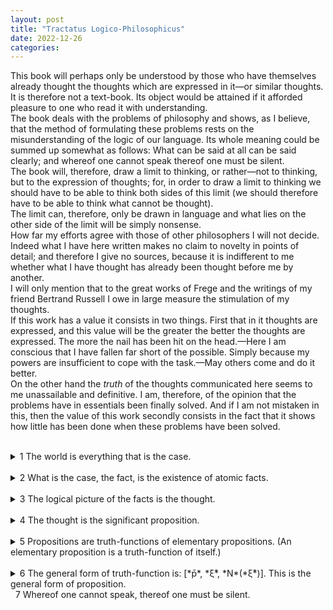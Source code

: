 ```yaml
---
layout: post
title: "Tractatus Logico-Philosophicus"
date: 2022-12-26
categories:
---
```


This book will perhaps only be understood by those who have themselves already thought the thoughts which are expressed in it—or similar thoughts. It is therefore not a text-book. Its object would be attained if it afforded pleasure to one who read it with understanding.  
The book deals with the problems of philosophy and shows, as I believe, that the method of formulating these problems rests on the misunderstanding of the logic of our language. Its whole meaning could be summed up somewhat as follows: What can be said at all can be said clearly; and whereof one cannot speak thereof one must be silent.  
The book will, therefore, draw a limit to thinking, or rather—not to thinking, but to the expression of thoughts; for, in order to draw a limit to thinking we should have to be able to think both sides of this limit (we should therefore have to be able to think what cannot be thought).  
The limit can, therefore, only be drawn in language and what lies on the other side of the limit will be simply nonsense.  
How far my efforts agree with those of other philosophers I will not decide. Indeed what I have here written makes no claim to novelty in points of detail; and therefore I give no sources, because it is indifferent to me whether what I have thought has already been thought before me by another.  
I will only mention that to the great works of Frege and the writings of my friend Bertrand Russell I owe in large measure the stimulation of my thoughts.  
If this work has a value it consists in two things. First that in it thoughts are expressed, and this value will be the greater the better the thoughts are expressed. The more the nail has been hit on the head.—Here I am conscious that I have fallen far short of the possible. Simply because my powers are insufficient to cope with the task.—May others come and do it better.  
On the other hand the *truth* of the thoughts communicated here seems to me unassailable and definitive. I am, therefore, of the opinion that the problems have in essentials been finally solved. And if I am not mistaken in this, then the value of this work secondly consists in the fact that it shows how little has been done when these problems have been solved.  
&nbsp;  
<details><summary markdown='span'> 1  
The world is everything that is the case. </summary><blockquote>
&nbsp;  
<details><summary markdown='span'> 1.1  
The world is the totality of facts, not of things. </summary><blockquote>

<text markdown='span'>&nbsp;  
1.11  
The world is determined by the facts, and by these being *all* the facts.  
&nbsp;  
1.12  
For the totality of facts determines both what is the case, and also all that is not the case.  
&nbsp;  
1.13  
The facts in logical space are the world. </text>

</blockquote>

</details>
&nbsp;  
<details><summary markdown='span'> 1.2  
The world divides into facts. </summary><blockquote>

<text markdown='span'>&nbsp;  
1.21  
Any one can either be the case or not be the case, and everything else remain the same. </text>

</blockquote>

</details>

</blockquote>

</details>
&nbsp;  
<details><summary markdown='span'> 2  
What is the case, the fact, is the existence of atomic facts. </summary><blockquote>
&nbsp;  
<details><summary markdown='span'> 2.0 </summary><blockquote>
&nbsp;  
<details><summary markdown='span'> 2.01  
An atomic fact is a combination of objects (entities, things). </summary><blockquote>



</blockquote>

</details>
&nbsp;  
<details><summary markdown='span'> 2.02  
The object is simple. </summary><blockquote>



</blockquote>

</details>
&nbsp;  
<details><summary markdown='span'> 2.03  
In the atomic fact objects hang one in another, like the links of a chain. </summary><blockquote>



</blockquote>

</details>

<text markdown='span'>&nbsp;  
2.04  
The totality of existent atomic facts is the world.  
&nbsp;  
2.05  
The totality of existent atomic facts also determines which atomic facts do not exist.  
&nbsp;  </text>

<details><summary markdown='span'> 2.06  
The existence and non-existence of atomic facts is the reality.  
(The existence of atomic facts we also call a positive fact, their non-existence a negative fact.) </summary><blockquote>



</blockquote>

</details>

</blockquote>

</details>
&nbsp;  
<details><summary markdown='span'> 2.1  
We make to ourselves pictures of facts. </summary><blockquote>

<text markdown='span'>&nbsp;  
2.11  
The picture presents the facts in logical space, the existence and non-existence of atomic facts.  
&nbsp;  
2.12  
The picture is a model of reality.  
&nbsp;  </text>

<details><summary markdown='span'> 2.13  
To the objects correspond in the picture the elements of the picture. </summary><blockquote>



</blockquote>

</details>
&nbsp;  
<details><summary markdown='span'> 2.14  
The picture consists in the fact that its elements are combined with one another in a definite way. </summary><blockquote>



</blockquote>

</details>
&nbsp;  
<details><summary markdown='span'> 2.15  
That the elements of the picture are combined with one another in a definite way, represents that the things are so combined with one another.  
This connexion of the elements of the picture is called its structure,and the possibility of this structure is called the form of representation of the picture. </summary><blockquote>



</blockquote>

</details>
&nbsp;  
<details><summary markdown='span'> 2.16  
In order to be a picture a fact must have something in common with what it pictures. </summary><blockquote>



</blockquote>

</details>
&nbsp;  
<details><summary markdown='span'> 2.17  
What the picture must have in common with reality in order to be able to represent it after its manner—rightly or falsely—is its form of representation. </summary><blockquote>



</blockquote>

</details>
&nbsp;  
<details><summary markdown='span'> 2.18  
What every picture, of whatever form, must have in common with reality in order to be able to represent it at all—rightly or falsely—is the logical form, that is, the form of reality. </summary><blockquote>



</blockquote>

</details>

<text markdown='span'>&nbsp;  
2.19  
The logical picture can depict the world. </text>

</blockquote>

</details>
&nbsp;  
<details><summary markdown='span'> 2.2  
The picture has the logical form of representation in common with what it pictures. </summary><blockquote>
&nbsp;  
<details><summary markdown='span'> 2.20 </summary><blockquote>



</blockquote>

</details>

<text markdown='span'>&nbsp;  
2.21  
The picture agrees with reality or not; it is right or wrong, true or false.  
&nbsp;  </text>

<details><summary markdown='span'> 2.22  
The picture represents what it represents, independently of its truth or falsehood, through the form of representation. </summary><blockquote>



</blockquote>

</details>

</blockquote>

</details>

</blockquote>

</details>
&nbsp;  
<details><summary markdown='span'> 3  
The logical picture of the facts is the thought. </summary><blockquote>
&nbsp;  
<details><summary markdown='span'> 3.0 </summary><blockquote>
&nbsp;  
<details><summary markdown='span'> 3.00 </summary><blockquote>



</blockquote>

</details>

<text markdown='span'>&nbsp;  
3.01  
The totality of true thoughts is a picture of the world.  
&nbsp;  
3.02  
The thought contains the possibility of the state of affairs which it thinks.  
What is thinkable is also possible.  
&nbsp;  </text>

<details><summary markdown='span'> 3.03  
We cannot think anything unlogical, for otherwise we should have to think unlogically. </summary><blockquote>



</blockquote>

</details>

<text markdown='span'>&nbsp;  
3.04  
An a priori true thought would be one whose possibility guaranteed its truth.  
&nbsp;  
3.05  
Only if we could know a priori that a thought is true if its truth was to be recognized from the thought itself (without an object of comparison). </text>

</blockquote>

</details>
&nbsp;  
<details><summary markdown='span'> 3.1  
In the proposition the thought is expressed perceptibly through the senses. </summary><blockquote>

<text markdown='span'>&nbsp;  
3.11  
We use the sensibly perceptible sign (sound or written sign, etc.) of the proposition as a projection of the possible state of affairs.  
The method of projection is the thinking of the sense of the proposition.  
&nbsp;  
3.12  
The sign through which we express the thought I call the propositional sign. And the proposition is the propositional sign in its projective relation to the world.  
&nbsp;  
3.13  
To the proposition belongs everything which belongs to the projection; but not what is projected.  
Therefore the possibility of what is projected but not this itself.  
In the proposition, therefore, its sense is not yet contained, but the possibility of expressing it.  
('The content of the proposition' means the content of the significant proposition.)  
In the proposition the form of its sense is contained, but not its content.  
&nbsp;  </text>

<details><summary markdown='span'> 3.14  
The propositional sign consists in the fact that its elements, the words, are combined in it in a definite way.  
The propositional sign is a fact. </summary><blockquote>



</blockquote>

</details>

</blockquote>

</details>
&nbsp;  
<details><summary markdown='span'> 3.2  
In propositions thoughts can be so expressed that to the objects of the thoughts correspond the elements of the propositional sign. </summary><blockquote>
&nbsp;  
<details><summary markdown='span'> 3.20 </summary><blockquote>



</blockquote>

</details>

<text markdown='span'>&nbsp;  
3.21  
To the configuration of the simple signs in the propositional sign corresponds the configuration of the objects in the state of affairs.  
&nbsp;  </text>

<details><summary markdown='span'> 3.22  
In the proposition the name represents the object. </summary><blockquote>



</blockquote>

</details>

<text markdown='span'>&nbsp;  
3.23  
The postulate of the possibility of the simple signs is the postulate of the determinateness of the sense.  
&nbsp;  
3.24  
A proposition about a complex stands in internal relation to the proposition about its constituent part.  
A complex can only be given by its description, and this will either be right or wrong. The proposition in which there is mention of a complex, if this does not exist, becomes not nonsense but simply false.  
That a propositional element signifies a complex can be seen from an indeterminateness in the propositions in which it occurs. We *know* that everything is not yet determined by this proposition. (The notation for generality *contains* a prototype.)  
The combination of the symbols of a complex in a simple symbol can be expressed by a definition.  
&nbsp;  </text>

<details><summary markdown='span'> 3.25  
There is one and only one complete analysis of the proposition. </summary><blockquote>



</blockquote>

</details>
&nbsp;  
<details><summary markdown='span'> 3.26  
The name cannot be analysed further by any definition. It is a primitive sign. </summary><blockquote>



</blockquote>

</details>

</blockquote>

</details>
&nbsp;  
<details><summary markdown='span'>3.3  
Only the proposition has sense; only in the context of a proposition has a name meaning. </summary><blockquote>
&nbsp;  
<details><summary markdown='span'> 3.31  
Every part of a proposition which characterizes its sense I call an expression (a symbol).  
(The proposition itself is an expression.)  
Expressions are everything—essential for the sense of the proposition—that propositions can have in common with one another.  
An expression characterizes a form and a content. </summary><blockquote>



</blockquote>

</details>
&nbsp;  
<details><summary markdown='span'> 3.32  
The sign is the part of the symbol perceptible by the senses. </summary><blockquote>



</blockquote>

</details>
&nbsp;  
<details><summary markdown='span'> 3.33  
In logical syntax the meaning of a sign ought never to play a rôle; it must admit of being established without mention being thereby made of the *meaning* of a sign; it ought to presuppose *only* the description of the expressions. </summary><blockquote>



</blockquote>

</details>
&nbsp;  
<details><summary markdown='span'> 3.34  
A proposition possesses essential and accidental features.  
Accidental are the features which are due to a particular way of producing the propositional sign. Essential are those which alone enable the proposition to express its sense. </summary><blockquote>



</blockquote>

</details>

</blockquote>

</details>
&nbsp;  
<details><summary markdown='span'> 3.4  
The proposition determines a place in logical space: the existence of this logical place is guaranteed by the existence of the constituent parts alone, by the existence of the significant proposition. </summary><blockquote>
&nbsp;  
<details><summary markdown='span'> 3.41  
The propositional sign and the logical coordinates: that is the logical place. </summary><blockquote>



</blockquote>

</details>

<text markdown='span'>&nbsp;  
3.42  
Although a proposition may only determine one place in logical space, the whole logical space must already be given by it.  
(Otherwise denial, the logical sum, the logical product, etc., would always introduce new elements—in co-ordination.)  
(The logical scaffolding round the picture determines the logical space. The proposition reaches through the whole logical space.) </text>

</blockquote>

</details>

<text markdown='span'>&nbsp;  
3.5  
The applied, thought, propositional sign is the thought. </text>

</blockquote>

</details>
&nbsp;  
<details><summary markdown='span'> 4  
The thought is the significant proposition. </summary><blockquote>
&nbsp;  
<details><summary markdown='span'> 4.0 </summary><blockquote>
&nbsp;  
<details><summary markdown='span'> 4.00 </summary><blockquote>



</blockquote>

</details>
&nbsp;  
<details><summary markdown='span'> 4.01  
The proposition is a picture of reality.  
The proposition is a model of the reality as we think it is. </summary><blockquote>



</blockquote>

</details>
&nbsp;  
<details><summary markdown='span'> 4.02  
This we see from the fact that we understand the sense of the propositional sign, without having had it explained to us. </summary><blockquote>



</blockquote>

</details>
&nbsp;  
<details><summary markdown='span'> 4.03  
A proposition must communicate a new sense with old words.  
The proposition communicates to us a state of affairs, therefore it must be *essentially* connected with the state of affairs.  
And the connexion is, in fact, that it is its logical picture.  
The proposition only asserts something, in so far as it is a picture. </summary><blockquote>



</blockquote>

</details>
&nbsp;  
<details><summary markdown='span'> 4.04  
In the proposition there must be exactly as many things distinguishable as there are in the state of affairs, which it represents.  
They must both possess the same logical (mathematical) multiplicity (cf. Hertz's Mechanics, on Dynamic Models). </summary><blockquote>



</blockquote>

</details>

<text markdown='span'>&nbsp;  
4.05  
Reality is compared with the proposition.  
&nbsp;  </text>

<details><summary markdown='span'> 4.06  
Propositions can be true or false only by being pictures of the reality. </summary><blockquote>



</blockquote>

</details>

</blockquote>

</details>
&nbsp;  
<details><summary markdown='span'> 4.1  
A proposition presents the existence and nonexistence of atomic facts. </summary><blockquote>
&nbsp;  
<details><summary markdown='span'> 4.11  
The totality of true propositions is the total natural science (or the totality of the natural sciences). </summary><blockquote>



</blockquote>

</details>
&nbsp;  
<details><summary markdown='span'> 4.12  
Propositions can represent the whole reality, but they cannot represent what they must have in common with reality in order to be able to represent it—the logical form.  
To be able to represent the logical form, we should have to be able to put ourselves with the propositions outside logic, that is outside the world. </summary><blockquote>



</blockquote>

</details>

</blockquote>

</details>
&nbsp;  
<details><summary markdown='span'> 4.2  
The sense of a proposition is its agreement and disagreement with the possibilities of the existence and non-existence of the atomic facts. </summary><blockquote>
&nbsp;  
<details><summary markdown='span'> 4.21  
The simplest proposition, the elementary proposition, asserts the existence of an atomic fact. </summary><blockquote>



</blockquote>

</details>
&nbsp;  
<details><summary markdown='span'> 4.22  
The elementary proposition consists of names. It is a connexion, a concatenation, of names. </summary><blockquote>



</blockquote>

</details>

<text markdown='span'>&nbsp;  
4.23  
The name occurs in the proposition only in the context of the elementary proposition.  
&nbsp;  </text>

<details><summary markdown='span'> 4.24  
The names are the simple symbols, I indicate them by single letters ('*x*', '*y*', '*z*').  
The elementary proposition I write as function of the names, in the form '*fx*', '*φ*(*x*,*y*)', etc.  
Or I indicate it by the letters '*p*', '*q*', '*r*'. </summary><blockquote>



</blockquote>

</details>

<text markdown='span'>&nbsp;  
4.25  
If the elementary proposition is true, the atomic fact exists; if it is false the atomic fact does not exist.  
&nbsp;  
4.26  
The specification of all true elementary propositions describes the world completely. The world is completely described by the specification of all elementary propositions plus the specification, which of them are true and which false.  
&nbsp;  
4.27  
With regard to the existence of *n* atomic facts there are GRAPHIC possibilities.  
&nbsp;  
4.28  
To these combinations correspond the same number of possibilities of the truth—and falsehood—of *n* elementary propositions. </text>

</blockquote>

</details>
&nbsp;  
<details><summary markdown='span'> 4.3  
The truth-possibilities of the elementary propositions mean the possibilities of the existence and non-existence of the atomic facts. </summary><blockquote>

<text markdown='span'>&nbsp;  
4.31  
The truth-possibilities can be presented by schemata of the following kind ('*T*' means 'true', '*F*' 'false'. The rows of '*T*'s' and '*F*'s' under the row of the elementary propositions mean their truth-possibilities in an easily intelligible symbolism). GRAPHIC </text>

</blockquote>

</details>
&nbsp;  
<details><summary markdown='span'> 4.4  
A proposition is the expression of agreement and disagreement with the truth-possibilities of the elementary propositions. </summary><blockquote>
&nbsp;  
<details><summary markdown='span'> 4.41  
The truth-possibilities of the elementary propositions are the conditions of the truth and falsehood of the propositions. </summary><blockquote>



</blockquote>

</details>

<text markdown='span'>&nbsp;  
4.42  
With regard to the agreement and disagreement of a proposition with the truth-possibilities of *n* elementary propositions there are GRAPHIC possibilities.  
&nbsp;  </text>

<details><summary markdown='span'> 4.43  
Agreement with the truth-possibilities can be expressed by co-ordinating with them in the schema the mark '*T*' (true). </summary><blockquote>



</blockquote>

</details>
&nbsp;  
<details><summary markdown='span'> 4.44  
The sign which arises from the co-ordination of that mark '*T*' with the truth-possibilities is a propositional sign. </summary><blockquote>



</blockquote>

</details>

<text markdown='span'>&nbsp;  
4.45  
For *n* elementary propositions there are *L<sub>n</sub>* possible groups of truth-conditions.  
The groups of truth-conditions which belong to the truth-possibilities of a number of elementary propositions can be ordered in a series.  
&nbsp;  </text>

<details><summary markdown='span'> 4.46  
Among the possible groups of truth-conditions there are two extreme cases.  
In the one case the proposition is true for all the truth-possibilities of the elementary propositions. We say that the truth-conditions are *tautological*.  
In the second case the proposition is false for all the truth-possibilities. The truth-conditions are *self-contradictory*.  
In the first case we call the proposition a tautology, in the second case a contradiction. </summary><blockquote>



</blockquote>

</details>

</blockquote>

</details>
&nbsp;  
<details><summary markdown='span'> 4.5  
Now it appears to be possible to give the most general form of proposition; i.e. to give a description of the propositions of some one sign language, so that every possible sense can be expressed by a symbol, which falls under the description, and so that every symbol which falls under the description can express a sense, if the meanings of the names are chosen accordingly.  
It is clear that in the description of the most general form of proposition only what is essential to it may be described—otherwise it would not be the most general form.  
That there is a general form is proved by the fact that there cannot be a proposition whose form could not have been foreseen (i.e. constructed). The general form of proposition is: Such and such is the case.  </summary><blockquote>

<text markdown='span'>&nbsp;  
4.51  
Suppose *all* elementary propositions were given me : then we can simply ask: what propositions I can build out of them. And these are *all* propositions and *so* are they limited.  
&nbsp;  
4.52  
The propositions are everything which follows from the totality of all elementary propositions (of course also from the fact that it is the *totality of them all*). (So, in some sense, one could say, that *all* propositions are generalizations of the elementary propositions.)  
&nbsp;  
4.53  
The general propositional form is a variable. </text>

</blockquote>

</details>

</blockquote>

</details>
&nbsp;  
<details><summary markdown='span'> 5  
Propositions are truth-functions of elementary propositions.  
(An elementary proposition is a truth-function of itself.) </summary><blockquote>
&nbsp;  
<details><summary markdown='span'> 5.0 </summary><blockquote>

<text markdown='span'>&nbsp;  
5.01  
The elementary propositions are the truth-arguments of propositions.  
&nbsp;  
5.02  
It is natural to confuse the arguments of functions with the indices of names. For I recognize the meaning of the sign containing it from the argument just as much as from the index.  
In Russell's '+<sub>c</sub>', for example, '<sub>c</sub>' is an index which indicates that the whole sign is the addition sign for cardinal numbers. But this way of symbolizing depends on arbitrary agreement, and one could choose a simple sign instead of '+<sub>c</sub>': but in '\~*p*' '*p*' is not an index but an argument; the sense of '\~*p*' *cannot* be understood, unless the sense of '*p*' has previously been understood. (In the name Julius Caesar, Julius is an index. The index is always part of a description of the object to whose name we attach it, e.g. *The* Caesar of the Julian gens.)  
The confusion of argument and index is, if I am not mistaken, at the root of Frege's theory of the meaning of propositions and functions. For Frege the propositions of logic were names and their arguments the indices of these names. </text>

</blockquote>

</details>
&nbsp;  
<details><summary markdown='span'> 5.1  
The truth-functions can be ordered in series.  
That is the foundation of the theory of probability. </summary><blockquote>
&nbsp;  
<details><summary markdown='span'> 5.10 </summary><blockquote>



</blockquote>

</details>

<text markdown='span'>&nbsp;  
5.11  
If the truth-grounds which are common to a number of propositions are all also truth-grounds of some one proposition, we say that the truth of this proposition follows from the truth of those propositions.  
&nbsp;  </text>

<details><summary markdown='span'> 5.12  
In particular the truth of a proposition '*p*' follows from that of a proposition '*q*', if all the truth-grounds of the second are truth-grounds of the first. </summary><blockquote>



</blockquote>

</details>
&nbsp;  
<details><summary markdown='span'> 5.13  
That the truth of one proposition follows from the truth of other propositions, we perceive from the structure of the propositions. </summary><blockquote>



</blockquote>

</details>
&nbsp;  
<details><summary markdown='span'> 5.14  
If a proposition follows from another, then the latter says more than the former, the former less than the latter. </summary><blockquote>



</blockquote>

</details>
&nbsp;  
<details><summary markdown='span'> 5.15  
If *T<sub>r</sub>* is the number of the truth-grounds of the proposition '*r*', *T<sub>rs</sub>* the number of those truth-grounds of the proposition '*s*' which are at the same time truth-grounds of '*r*', then we call the ratio  *T<sub>rs</sub>*:*T<sub>r</sub>* the measure of the *probability* which the proposition '*r*' gives to the proposition "*s*". </summary><blockquote>



</blockquote>

</details>

</blockquote>

</details>
&nbsp;  
<details><summary markdown='span'> 5.2  
The structures of propositions stand to one another in internal relations. </summary><blockquote>

<text markdown='span'>&nbsp;  
5.21  
We can bring out these internal relations in our manner of expression, by presenting a proposition as the result of an operation which produces it from other propositions (the bases of the operation).  
&nbsp;  
5.22  
The operation is the expression of a relation between the structures of its result and its bases.  
&nbsp;  </text>

<details><summary markdown='span'> 5.23  
The operation is that which must happen to a proposition in order to make another out of it. </summary><blockquote>



</blockquote>

</details>
&nbsp;  
<details><summary markdown='span'> 5.24  
An operation shows itself in a variable; it shows how we can proceed from one form of proposition to another.  
It gives expression to the difference between the forms.  
(And that which is common to the bases, and the result of an operation, is the bases themselves.) </summary><blockquote>



</blockquote>

</details>
&nbsp;  
<details><summary markdown='span'> 5.25  
The occurrence of an operation does not characterize the sense of a proposition.  For an operation does not assert anything; only its result does, and this depends on the bases of the operation.  (Operation and function must not be confused with one another.) </summary><blockquote>



</blockquote>

</details>

</blockquote>

</details>
&nbsp;  
<details><summary markdown='span'> 5.3  
All propositions are results of truth-operations on the elementary propositions.  
The truth-operation is the way in which a truth-function arises from elementary propositions.  
According to the nature of truth-operations, in the same way as out of elementary propositions arise their truth-functions, from truth-functions arises a new one. Every truth-operation creates from truth-functions of elementary propositions another truth-function of elementary propositions, i.e. a proposition. The result of every truth-operation on the results of truth-operations on elementary propositions is also the result of *one* truth-operation on elementary propositions.  
Every proposition is the result of truth-operations on elementary propositions. </summary><blockquote>

<text markdown='span'>&nbsp;  
5.31  
The Schemata No. 4.31 are also significant, if '*p*', '*q*', '*r*', etc. are not elementary propositions.  
And it is easy to see that the propositional sign in No. 4.42 expresses one truth-function of elementary propositions even when '*p*' and '*q*' are truth-functions of elementary propositions.  
&nbsp;  
5.32  
All truth-functions are results of the successive application of a finite number of truth-operations to elementary propositions. </text>

</blockquote>

</details>
&nbsp;  
<details><summary markdown='span'> 5.4  
Here it becomes clear that there are no such things as 'logical objects' or 'logical constants' (in the sense of Frege and Russell). </summary><blockquote>

<text markdown='span'>&nbsp;  
5.41  
For all those results of truth-operations on truth-functions are identical, which are one and the same truth-function of elementary propositions.  
&nbsp;  
5.42  
That v, ⊃, etc., are not relations in the sense of right and left, etc., is obvious.  The possibility of crosswise definition of the logical 'primitive signs' of Frege and Russell shows by itself that these are not primitive signs and that they signify no relations.  
And it is obvious that the '⊃' which we define by means of '\~' and 'v' is identical with that by which we define 'v' with the help of '\~', and that this 'v' is the same as the first, and so on.  
&nbsp;  
5.43  
That from a fact *p* an infinite number of *others* should follow, namely \~\~*p*, \~\~\~\~*p*, etc., is indeed hardly to be believed, and it is no less wonderful that the infinite number of propositions of logic (of mathematics) should follow from half a dozen 'primitive propositions'.  
But all propositions of logic say the same thing. That is, nothing.  
&nbsp;  </text>

<details><summary markdown='span'> 5.44  
Truth-functions are not material functions.  
If e.g. an affirmation can be produced by repeated denial, is the denial—in any sense—contained in the affirmation?  
Does '\~\~*p*' deny \~*p*, or does it affirm *p*; or both?  
The proposition '\~\~*p*' does not treat of denial as an object, but the possibility of denial is already prejudged in affirmation.  
And if there was an object called '\~', then '\~\~*p*' would have to say something other than '*p*'. For the one proposition would then treat of \~, the other would not. </summary><blockquote>



</blockquote>

</details>
&nbsp;  
<details><summary markdown='span'> 5.45  
If there are logical primitive signs a correct logic must make clear their position relative to one another and justify their existence. The construction of logic *out of* its primitive signs must become clear. </summary><blockquote>



</blockquote>

</details>
&nbsp;  
<details><summary markdown='span'> 5.46  
When we have rightly introduced the logical signs, the sense of all their combinations has been already introduced with them: therefore not only '*p* v *q*' but also '\~(*p* v \~*q*)', etc. etc. We should then already have introduced the effect of all possible combinations of brackets; and it would then have become clear that the proper general primitive signs are not '*p* v *q*', '(∃*x*).*fx*', etc., but the most general form of their combinations. </summary><blockquote>



</blockquote>

</details>
&nbsp;  
<details><summary markdown='span'> 5.47  
It is clear that everything which can be said *beforehand* about the form of *all* propositions at all can be said *on one occasion*.  
For all logical operations are already contained in the elementary proposition. For '*fa*' says the same as '(∃*x*).*fx*.*x* = *a*'.  Where there is composition, there is argument and function, and where these are, all logical constants already are.  One could say: the one logical constant is that which all propositions, according to their nature, have in common with one another.  That however is the general form of proposition. </summary><blockquote>



</blockquote>

</details>

</blockquote>

</details>
&nbsp;  
<details><summary markdown='span'> 5.5  
Every truth-function is a result of the successive application of the operation '(−−−−−*T*)(*ξ*, . . . .)' to elementary propositions.  
This operation denies all the propositions in the right-hand bracket and I call it the negation of these propositions. </summary><blockquote>
&nbsp;  
<details><summary markdown='span'> 5.50 </summary><blockquote>



</blockquote>

</details>
&nbsp;  
<details><summary markdown='span'> 5.51  
If *ξ* has only one value, then *N*(*ξ̄*) = \~*p* (not *p*), if it has two values then *N*(*ξ̄*) = \~*p*.\~*q* (neither *p* nor *q*). </summary><blockquote>



</blockquote>

</details>
&nbsp;  
<details><summary markdown='span'> 5.52  
If the values of *ξ* are the total values of a function *fx* for all values of *x*, then *N*(*ξ̄*) = \~(∃*x*).*fx*. </summary><blockquote>



</blockquote>

</details>
&nbsp;  
<details><summary markdown='span'> 5.53  
Identity of the object I express by identity of the sign and not by means of a sign of identity. Difference of the objects by difference of the signs. </summary><blockquote>



</blockquote>

</details>
&nbsp;  
<details><summary markdown='span'> 5.54  
In the general propositional form, propositions occur in a proposition only as bases of the truth-operations. </summary><blockquote>



</blockquote>

</details>
&nbsp;  
<details><summary markdown='span'> 5.55  
We must now answer a priori the question as to all possible forms of the elementary propositions.  
The elementary proposition consists of names. Since we cannot give the number of names with different meanings, we cannot give the composition of the elementary proposition. </summary><blockquote>



</blockquote>

</details>

</blockquote>

</details>
&nbsp;  
<details><summary markdown='span'> 5.6   
*The limits of my language* mean the limits of my world. </summary><blockquote>

<text markdown='span'>&nbsp;  
5.61  
Logic fills the world: the limits of the world are also its limits.  We cannot therefore say in logic: 'This and this there is in the world, that there is not.'  
For that would apparently presuppose that we exclude certain possibilities, and this cannot be the case since otherwise logic must get outside the limits of the world: that is, if it could consider these limits from the other side also.  
What we cannot think, that we cannot think: we cannot therefore *say* what we cannot think.  
&nbsp;  </text>

<details><summary markdown='span'> 5.62  
This remark provides a key to the question, to what extent solipsism is a truth.  
In fact what solipsism *means*, is quite correct, only it cannot be *said*, but it shows itself.  That the world is *my* world, shows itself in the fact that the limits of the language (*the* language which I understand) mean the limits of *my* world. </summary><blockquote>



</blockquote>

</details>

&nbsp;  
<details><summary markdown='span'> 5.63  
I am my world. (The microcosm.) </summary><blockquote>



</blockquote>

</details>
&nbsp;  
<details><summary markdown='span'> 5.64  
Here we see that solipsism strictly carried out coincides with pure realism. The I in solipsism shrinks to an extensionless point and there remains the reality co-ordinated with it. </summary><blockquote>



</blockquote>

</details>

</blockquote>

</details>

</blockquote>

</details>
&nbsp;  
<details><summary markdown='span'> 6  
The general form of truth-function is: [*p̄*, *ξ̄*, *N*(*ξ̄*)].  
This is the general form of proposition. </summary><blockquote>
&nbsp;  
<details><summary markdown='span'> 6.0 </summary><blockquote>
&nbsp;  
<details><summary markdown='span'> 6.00 </summary><blockquote>



</blockquote>

</details>

<text markdown='span'>&nbsp;  
6.01  
The general form of the operation Ω' (*η̄*) is therefore: [*ξ̄*, *N*(*ξ̄*)]' (*η̄*) (= [*η̄*, *ξ̄*, *N*(*ξ̄*)]).  
&nbsp;  </text>

<details><summary markdown='span'> 6.02  
And thus we come to numbers: I define  
*x* = Ω<sup>0</sup>' *x* Def. and  
Ω'Ω<sup>ν</sup>'*x* = Ω<sup>ν+1</sup>'*x* Def.  
According, then, to these symbolic rules we write the series *x*, Ω'*x*, Ω'Ω'*x*, Ω'Ω'Ω'*x* . . . . .  
as: Ω<sup>0</sup>'*x*, Ω<sup>0+1</sup>'*x*, Ω<sup>0+1+1</sup>'*x*, Ω<sup>0+1+1+1</sup>'*x* . . . . .  
Therefore I write in place of '[*x*, *ξ*, Ω'*ξ*]',  
'[Ω<sup>0</sup>'*x*, Ω<sup>ν</sup>'*x*, Ω<sup>ν+1</sup>'*x*]'.  
And I define:  
0+1 = 1 Def.  
0+1+1 = 2 Def.  
0+1+1+1 = 3 Def.  
and so on. </summary><blockquote>



</blockquote>

</details>
&nbsp;  
<details><summary markdown='span'> 6.03  
The general form of the cardinal number is: [0, *ξ*, *ξ*+1]. </summary><blockquote>



</blockquote>

</details>

</blockquote>

</details>
&nbsp;  
<details><summary markdown='span'> 6.1  
The propositions of logic are tautologies. </summary><blockquote>
&nbsp;  
<details><summary markdown='span'> 6.11  
The propositions of logic therefore say nothing. (They are the analytical propositions.) </summary><blockquote>



</blockquote>

</details>
&nbsp;  
<details><summary markdown='span'> 6.12  
The fact that the propositions of logic are tautologies *shows* the formal—logical—properties of language, of the world.  
That its constituent parts connected together *in this way* give a tautology characterizes the logic of its constituent parts.  
In order that propositions connected together in a definite way may give a tautology they must have definite properties of structure. That they give a tautology when so connected shows therefore that they possess these properties of structure. </summary><blockquote>



</blockquote>

</details>

<text markdown='span'>&nbsp;  
6.13  
Logic is not a theory but a reflexion of the world.  
Logic is transcendental. </text>

</blockquote>

</details>
&nbsp;  
<details><summary markdown='span'> 6.2  
Mathematics is a logical method.  
The propositions of mathematics are equations, and therefore pseudo-propositions. </summary><blockquote>
&nbsp;  
<details><summary markdown='span'> 6.21  
Mathematical propositions express no thoughts. </summary><blockquote>



</blockquote>

</details>

<text markdown='span'>&nbsp;  
6.22  
The logic of the world which the propositions of logic show in tautologies, mathematics shows in equations.  
&nbsp;  </text>

<details><summary markdown='span'> 6.23  
If two expressions are connected by the sign of equality, this means that they can be substituted for one another. But whether this is the case must show itself in the two expressions themselves.  
It characterizes the logical form of two expressions, that they can be substituted for one another. </summary><blockquote>



</blockquote>

</details>
&nbsp;  
<details><summary markdown='span'> 6.24  
The method by which mathematics arrives at its equations is the method of substitution.  
For equations express the substitutability of two expressions, and we proceed from a number of equations to new equations, replacing expressions by others in accordance with the equations. </summary><blockquote>



</blockquote>

</details>

</blockquote>

</details>
&nbsp;  
<details><summary markdown='span'> 6.3  
Logical research means the investigation of *all regularity*. And outside logic all is accident. </summary><blockquote>

<text markdown='span'>&nbsp;  
6.31  
The so-called law of induction cannot in any case be a logical law, for it is obviously a significant proposition.—And therefore it cannot be a law a priori either.  
&nbsp;  </text>

<details><summary markdown='span'> 6.32  
The law of causality is not a law but the form of a law. </summary><blockquote>



</blockquote>

</details>

<text markdown='span'>&nbsp;  
6.33  
We do not *believe* a priori in a law of conservation, but we *know* a priori the possibility of a logical form.  
&nbsp;  </text>

<details><summary markdown='span'> 6.34  
All propositions, such as the law of causation, the law of continuity in nature, the law of least expenditure in nature, etc. etc., all these are a priori intuitions of possible forms of the propositions of science. </summary><blockquote>



</blockquote>

</details>

<text markdown='span'>&nbsp;  
6.35  
Although the spots in our picture are geometrical figures, geometry can obviously say nothing about their actual form and position. But the network is *purely* geometrical, and all its properties can be given a priori.  
Laws, like the law of causation, etc., treat of the network and not of what the network describes.  
&nbsp;  </text>

<details><summary markdown='span'> 6.36  
If there were a law of causality, it might run: There are natural laws.  But that can clearly not be said: it shows itself. </summary><blockquote>



</blockquote>

</details>
&nbsp;  
<details><summary markdown='span'> 6.37  
A necessity for one thing to happen because another has happened does not exist. There is only *logical* necessity. </summary><blockquote>



</blockquote>

</details>

</blockquote>

</details>
&nbsp;  
<details><summary markdown='span'> 6.4  
All propositions are of equal value. </summary><blockquote>

<text markdown='span'>&nbsp;  
6.41  
The sense of the world must lie outside the world. In the world everything is as it is and happens as it does happen. *In* it there is no value—and if there were, it would be of no value.  
&nbsp;  </text>

<details><summary markdown='span'> 6.42  
Hence also there can be no ethical propositions.  
Propositions cannot express anything higher. </summary><blockquote>



</blockquote>

</details>
&nbsp;  
<details><summary markdown='span'> 6.43  
If good or bad willing changes the world, it can only change the limits of the world, not the facts; not the things that can be expressed in language.  
In brief, the world must thereby become quite another. It must so to speak wax or wane as a whole.  
The world of the happy is quite another than that of the unhappy. </summary><blockquote>



</blockquote>

</details>

<text markdown='span'>&nbsp;  
6.44  
Not *how* the world is, is the mystical, but *that* it is.  
&nbsp;  
6.45  
The contemplation of the world sub specie aeterni is its contemplation as a limited whole.  
The feeling of the world as a limited whole is the mystical feeling. </text>

</blockquote>

</details>
&nbsp;  
<details><summary markdown='span'> 6.5  
For an answer which cannot be expressed the question too cannot be expressed.  *The riddle* does not exist.  
If a question can be put at all, then it *can* also be answered. </summary><blockquote>

6.51  
Scepticism is *not* irrefutable, but palpably senseless, if it would doubt where a question cannot be asked.  
For doubt can only exist where there is a question; a question only where there is an answer, and this only where something *can* be *said*.

6.52  
We feel that even if *all possible* scientific questions be answered, the problems of life have still not been touched at all. Of course there is then no question left, and just this is the answer.

6.53  
The right method of philosophy would be this. To say nothing except what can be said, i.e. the propositions of natural science, i.e. something that has nothing to do with philosophy: and then always, when someone else wished to say something metaphysical, to demonstrate to him that he had given no meaning to certain signs in his propositions. This method would be unsatisfying to the other—he would not have the feeling that we were teaching him philosophy—but it would be the only strictly correct method.

6.54  
My propositions are elucidatory in this way: he who understands me finally recognizes them as senseless, when he has climbed out through them, on them, over them. (He must so to speak throw away the ladder, after he has climbed up on it.)  
He must surmount these propositions; then he sees the world rightly.

</blockquote>

</details>

</blockquote>

</details>
&nbsp;  
<text markdown='span'> 7  
Whereof one cannot speak, thereof one must be silent. </text>